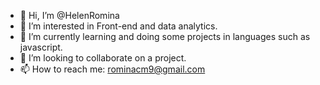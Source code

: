 - 👋 Hi, I’m @HelenRomina
- 👀 I’m interested in Front-end and data analytics. 
- 🌱 I’m currently learning and doing some projects in languages such as javascript.
- 💞️ I’m looking to collaborate on a project. 
- 📫 How to reach me: rominacm9@gmail.com 

<!---
HelenRomina/HelenRomina is a ✨ special ✨ repository because its `README.md` (this file) appears on your GitHub profile.
You can click the Preview link to take a look at your changes.
--->
